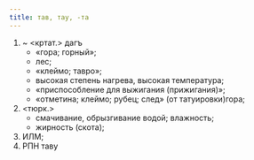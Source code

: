 ```yaml
---
title: тав, тау, -та
---
```


1. ~ <кртат.> дагъ
    * «гора; горный»;
    * лес;
    * «клеймо; тавро»;
    * высокая степень нагрева, высокая температура;
    * «приспособление для выжигания (прижигания)»;
    * «отметина; клеймо; рубец; след» (от татуировки)гора;
2. <тюрк.>
    * смачивание, обрызгивание водой; влажность;
    * жирность (скота);
3. ИЛМ;
4. РПН таву
